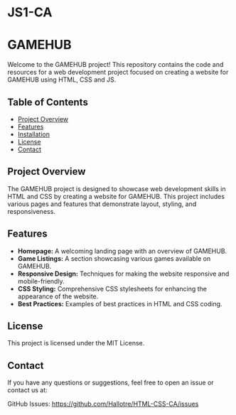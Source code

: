# JS1-CA

# GAMEHUB

Welcome to the GAMEHUB project! This repository contains the code and resources for a web development project focused on creating a website for GAMEHUB using HTML, CSS and JS.

## Table of Contents

- [Project Overview](#project-overview)
- [Features](#features)
- [Installation](#installation)
- [License](#license)
- [Contact](#contact)

## Project Overview

The GAMEHUB project is designed to showcase web development skills in HTML and CSS by creating a website for GAMEHUB. This project includes various pages and features that demonstrate layout, styling, and responsiveness.

## Features

- **Homepage:** A welcoming landing page with an overview of GAMEHUB.
- **Game Listings:** A section showcasing various games available on GAMEHUB.
- **Responsive Design:** Techniques for making the website responsive and mobile-friendly.
- **CSS Styling:** Comprehensive CSS stylesheets for enhancing the appearance of the website.
- **Best Practices:** Examples of best practices in HTML and CSS coding.


## License
This project is licensed under the MIT License. 


## Contact
If you have any questions or suggestions, feel free to open an issue or contact us at:

GitHub Issues: https://github.com/Hallotre/HTML-CSS-CA/issues
